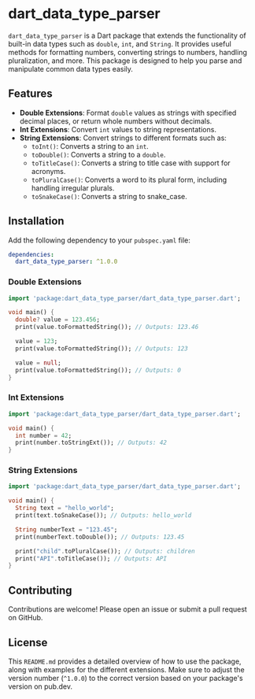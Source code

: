 # dart_data_type_parser

`dart_data_type_parser` is a Dart package that extends the functionality of built-in data types such as `double`, `int`, and `String`. It provides useful methods for formatting numbers, converting strings to numbers, handling pluralization, and more. This package is designed to help you parse and manipulate common data types easily.

## Features

- **Double Extensions**: Format `double` values as strings with specified decimal places, or return whole numbers without decimals.
- **Int Extensions**: Convert `int` values to string representations.
- **String Extensions**: Convert strings to different formats such as:
  - `toInt()`: Converts a string to an `int`.
  - `toDouble()`: Converts a string to a `double`.
  - `toTitleCase()`: Converts a string to title case with support for acronyms.
  - `toPluralCase()`: Converts a word to its plural form, including handling irregular plurals.
  - `toSnakeCase()`: Converts a string to snake_case.

## Installation

Add the following dependency to your `pubspec.yaml` file:

```yaml
dependencies:
  dart_data_type_parser: ^1.0.0
```


### Double Extensions
```dart
import 'package:dart_data_type_parser/dart_data_type_parser.dart';

void main() {
  double? value = 123.456;
  print(value.toFormattedString()); // Outputs: 123.46

  value = 123;
  print(value.toFormattedString()); // Outputs: 123

  value = null;
  print(value.toFormattedString()); // Outputs: 0
}
```

### Int Extensions
```dart
import 'package:dart_data_type_parser/dart_data_type_parser.dart';

void main() {
  int number = 42;
  print(number.toStringExt()); // Outputs: 42
}

```

### String Extensions
```dart
import 'package:dart_data_type_parser/dart_data_type_parser.dart';

void main() {
  String text = "hello_world";
  print(text.toSnakeCase()); // Outputs: hello_world

  String numberText = "123.45";
  print(numberText.toDouble()); // Outputs: 123.45

  print("child".toPluralCase()); // Outputs: children
  print("API".toTitleCase()); // Outputs: API
}

```

## Contributing
Contributions are welcome! Please open an issue or submit a pull request on GitHub.

## License
This `README.md` provides a detailed overview of how to use the package, along with examples for the different extensions. Make sure to adjust the version number (`^1.0.0`) to the correct version based on your package's version on pub.dev.


